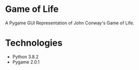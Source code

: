 # Game of Life
A Pygame GUI Representation of John Conway's Game of Life.

# Technologies
- Python 3.8.2
- Pygame 2.0.1
